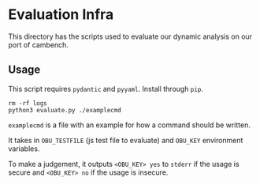 # Evaluation Infra

This directory has the scripts used to evaluate our dynamic analysis on our port of cambench.

## Usage

This script requires `pydantic` and `pyyaml`. Install through `pip`.

```
rm -rf logs
python3 evaluate.py ./examplecmd
```

`examplecmd` is a file with an example for how a command should be written.

It takes in `OBU_TESTFILE` (js test file to evaluate) and `OBU_KEY` environment variables.

To make a judgement, it outputs `<OBU_KEY> yes` to `stderr` if the usage is secure and `<OBU_KEY> no` if the usage is insecure.
